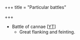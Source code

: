 +++
title = "Particular battles"

+++
- Battle of cannae \[[YT](https://www.youtube.com/watch?v=T89ugOHxcsc&list=PLkOo_Hy3liEJYEQ23l6bDrFrQYdkoZ3BC&index=6)\]
    - Great flanking and feinting.